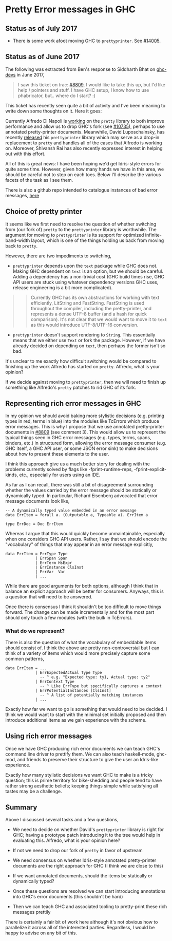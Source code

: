 # Pretty Error messages in GHC

## Status as of July 2017

- There is some work afoot moving GHC to `prettyprinter`. See [\#14005](https://gitlab.haskell.org//ghc/ghc/issues/14005).

## Status as of June 2017



The following was extracted from Ben's response to Siddharth Bhat on [ ghc-devs](https://mail.haskell.org/pipermail/ghc-devs/2017-June/014280.html) in June 2017,


>
>
> I saw this ticket on trac: [\#8809](https://gitlab.haskell.org//ghc/ghc/issues/8809).
> I would like to take this up, but I'd like help / pointers and stuff. I
> have GHC setup, I know how to use phabricator, but.. where do I start? :)
>
>


This ticket has recently seen quite a bit of activity and I've been
meaning to write down some thoughts on it. Here it goes:


Currently Alfredo Di Napoli is [ working](https://github.com/haskell/pretty/pull/43) on the `pretty` library to
both improve performance and allow us to drop GHC's fork (see [\#10735](https://gitlab.haskell.org//ghc/ghc/issues/10735)),
perhaps to use annotated pretty-printer documents. Meanwhile, David
Luposchainsky, has recently [ released](https://www.reddit.com/r/haskell/comments/6e62i5/ann_prettyprinter_10_ending_the_wadlerleijen_zoo/) his `prettyprinter` library
which may serve as a drop-in replacement to `pretty` and handles all of
the cases that Alfredo is working on. Moreover, Shivansh Rai has also
recently expressed interest in helping out with this effort.


All of this is great news: I have been hoping we'd get Idris-style
errors for quite some time. However, given how many hands we have in
this area, we should be careful not to step on each toes. Below I'll
describe the various facets of the task as I see them.


There is also a github repo intended to catalogue instances of bad error messages, [ here](https://github.com/bollu/hask-error-messages-catalog)

## Choice of pretty printer


It seems like we first need to resolve the question of whether switching
from (our fork of) `pretty` to the `prettyprinter` library is
worthwhile. The argument for moving to `prettyprinter` is its support
for optimized infinite-band-width layout, which is one of the things
holding us back from moving back to `pretty`.


However, there are two impediments to switching,

- `prettyprinter` depends upon the `text` package while GHC does not.
  Making GHC dependent on `text` is an option, but we should be
  careful. Adding a dependency has a non-trivial cost (GHC build times
  rise, GHC API users are stuck using whatever dependency versions GHC
  uses, release engineering is a bit more complicated).

>
> >
> >
> > Currently GHC has its own abstractions for working with text
> > efficiently, LitString and FastString. FastString is used throughout
> > the compiler, including the pretty-printer, and represents a
> > dense UTF-8 buffer (and a hash for quick comparison). It's not clear that we
> > would want to move it to `text` as this would introduce UTF-8/UTF-16
> > conversion.
> >
> >
>

- `prettyprinter` doesn't support rendering to `String`. This
  essentially means that we either use `Text` or fork the package.
  However, if we have already decided on depending on `text`, then
  perhaps the former isn't so bad.


It's unclear to me exactly how difficult switching would be compared to
finishing up the work Alfredo has started on `pretty`. Alfredo, what is
your opinion?


If we decide against moving to `prettyprinter`, then we will need to
finish up something like Alfredo's `pretty` patches to rid GHC of its
fork.

## Representing rich error messages in GHC


In my opinion we should avoid baking more stylistic decisions (e.g. printing
types in red, terms in blue) into the modules like TcErrors which produce
error messages. This is why I propose that we use annotated
pretty-printer documents in [\#8809](https://gitlab.haskell.org//ghc/ghc/issues/8809) (see comment 3). This would allow us
to represent the typical things seen in GHC error messages (e.g. types,
terms, spans, binders, etc.) in structured form, allowing the error
message consumer (e.g. GHC itself, a GHC API user, or some JSON error
sink) to make decisions about how to present these elements to the user.


I think this approach give us a much better story for dealing with the
problems currently solved by flags like -fprint-runtime-reps,
-fprint-explicit-kinds, etc., especially for users using an IDE.


As far as I can recall, there was still a bit of disagreement
surrounding whether the values carried by the error message should be
statically or dynamically typed. In particular, Richard Eisenberg
advocated that error message documents look like,


```
-- A dynamically typed value embedded in an error message
data ErrItem = forall a. (Outputable a, Typeable a). ErrItem a

type ErrDoc = Doc ErrItem
```


Whereas I argue that this would quickly become unmaintainable,
especially when one considers GHC API users. Rather, I say that we
should encode the "vocabulary" of things that may appear in an error
message explicitly,


```
data ErrItem = ErrType Type
             | ErrSpan Span
             | ErrTerm HsExpr
             | ErrInstance ClsInst
             | ErrVar  Var
             | ...
```


While there are good arguments for both options, although I think that
in balance an explicit approach will be better for consumers. Anyways,
this is a question that will need to be answered.


Once there is consensus I think it shouldn't be too difficult to move
things forward. The change can be made incrementally and for the most
part should only touch a few modules (with the bulk in TcErrors).

### What do we represent?


There is also the question of what the vocabulary of embeddable items
should consist of. I think the above are pretty non-controversial but I
can think of a variety of items which would more precisely capture
some common patterns,


```
data ErrItem = ...
             | ErrExpectedActual Type Type
               -- ^ e.g. "Expected type: ty1, Actual type: ty2"
             | ErrContext Type
               -- ^ Like ErrType but specifically captures a context
             | ErrPotentialInstances [ClsInst]
               -- ^ A list of potentially matching instances
             | ...
```


Exactly how far we want to go is something that would need to be
decided. I think we would want to start with the minimal set initially
proposed and then introduce additional items as we gain experience with
the scheme.

## Using rich error messages


Once we have GHC producing rich error documents we can teach GHC's
command line driver to prettify them. We can also teach haskell-mode,
ghc-mod, and friends to preserve their structure to give the user an
Idris-like experience.


Exactly how many stylistic decisions we want GHC to make is a tricky
question; this is prime territory for bike-shedding and people tend to
have rather strong aesthetic beliefs; keeping things simple while
satisfying all tastes may be a challenge.

## Summary


Above I discussed several tasks and a few questions,

- We need to decide on whether David's `prettyprinter` library is right
  for GHC; having a prototype patch introducing it to the tree would
  help in evaluating this. Alfredo, what is your opinion here?

- If not we need to drop our fork of `pretty` in favor of upstream

- We need consensus on whether Idris-style annotated pretty-printer
  documents are the right approach for GHC (I think we are close to
  this)

- If we want annotated documents, should the items be statically or
  dynamically typed?

- Once these questions are resolved we can start introducing
  annotations into GHC's error documents (this shouldn't be hard)

- Then we can teach GHC and associated tooling to pretty-print these
  rich messages prettily


There is certainly a fair bit of work here although it's not
obvious how to parallelize it across all of the interested
parties. Regardless, I would be happy to advise on any bit of this.
